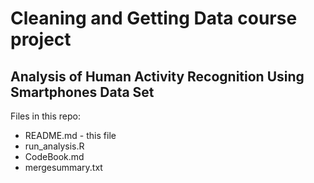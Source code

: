 
<h1> Cleaning and Getting Data course project</h1>

<h2> Analysis of Human Activity Recognition Using Smartphones Data Set </h2>

<p>Files in this repo:</p>
<ul>
<li>README.md - this file</li>
<li>run_analysis.R</li>
<li>CodeBook.md</li>
<li>mergesummary.txt</li>

